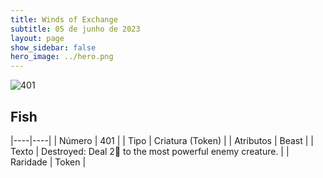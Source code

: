 ```yaml
---
title: Winds of Exchange
subtitle: 05 de junho de 2023
layout: page
show_sidebar: false
hero_image: ../hero.png
---
```


![401](https://mastervault-storage-prod.s3.amazonaws.com/media/card_front/en/600_401_5717a127bc0f_en.png)


## Fish

|----|----|
| Número | 401 |
| Tipo | Criatura (Token) |
| Atributos | Beast |
| Texto | Destroyed: Deal 2 to the most powerful enemy creature. |
| Raridade | Token |
